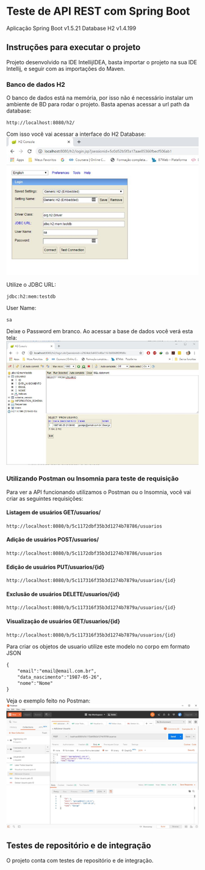 # Teste de API REST com Spring Boot

Aplicação Spring Boot v1.5.21 Database H2 v1.4.199

## Instruções para executar o projeto 
Projeto desenvolvido na IDE IntellijIDEA, basta importar o projeto na sua IDE Intellij, e seguir 
com as importações do Maven.

### Banco de dados H2
O banco de dados está na memória, por isso não é necessário instalar um ambiente de BD para rodar o projeto.
Basta apenas acessar a url path da database:

```
http://localhost:8080/h2/
```
Com isso você vai acessar a interface do H2 Database:
<img src="/docs/h2paineldatabase.JPG" alt="Painel H2 Database"/>

Utilize o JDBC URL:
```
jdbc:h2:mem:testdb
```
User Name: 
```
sa
```
Deixe o Password em branco.
Ao acessar a base de dados você verá esta tela:
<img src="/docs/h2databaseadmin.JPG" alt="Painel H2 Database"/>

### Utilizando Postman ou Insomnia para teste de requisição
Para ver a API funcionando utilizamos o Postman ou o Insomnia, você vai criar as seguintes requisições:

#### Listagem de usuários GET/usuarios/
```
http://localhost:8080/b/5c1172dbf35b3d1274b78786/usuarios
```
#### Adição de usuários POST/usuarios/
```
http://localhost:8080/b/5c1172dbf35b3d1274b78786/usuarios
```
#### Edição de usuários PUT/usuarios/{id}
```
http://localhost:8080/b/5c117316f35b3d1274b7879a/usuarios/{id}
```
#### Exclusão de usuários DELETE/usuarios/{id}
```
http://localhost:8080/b/5c117316f35b3d1274b7879a/usuarios/{id}
```
#### Visualização de usuários GET/usuarios/{id}
```
http://localhost:8080/b/5c117316f35b3d1274b7879a/usuarios/{id}
```
Para criar os objetos de usuario utilize este modelo no corpo em formato JSON
```
{
	"email":"email@email.com.br",
	"data_nascimento":"1987-05-26",
	"nome":"Nome"
}
```
Veja o exemplo feito no Postman:
<img src="/docs/postmanrequisition.JPG" alt="Painel Postman"/>

## Testes de repositório e de integração
O projeto conta com testes de repositório e de integração.
